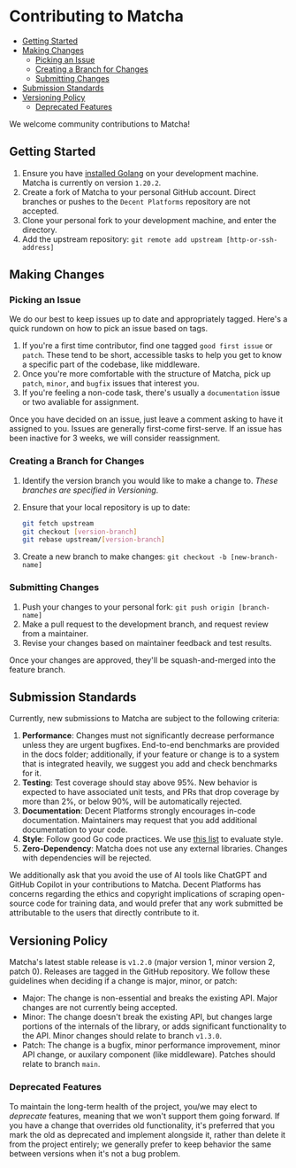 # Contributing to Matcha

- [Getting Started](#getting-started)
- [Making Changes](#making-changes)
  - [Picking an Issue](#picking-an-issue)
  - [Creating a Branch for Changes](#creating-a-branch-for-changes)
  - [Submitting Changes](#submitting-changes)
- [Submission Standards](#submission-standards)
- [Versioning Policy](#versioning-policy)
  - [Deprecated Features](#deprecated-features)

We welcome community contributions to Matcha!

## Getting Started

1. Ensure you have [installed Golang](https://go.dev/dl/) on your development machine. Matcha is currently on version `1.20.2`.
2. Create a fork of Matcha to your personal GitHub account. Direct branches or pushes to the `Decent Platforms` repository are not accepted.
3. Clone your personal fork to your development machine, and enter the directory.
4. Add the upstream repository: `git remote add upstream [http-or-ssh-address]`

## Making Changes

### Picking an Issue

We do our best to keep issues up to date and appropriately tagged. Here's a quick rundown on how to pick an issue based on tags.

1. If you're a first time contributor, find one tagged `good first issue` or `patch`. These tend to be short, accessible tasks to help you get to know a specific part of the codebase, like middleware.
2. Once you're more comfortable with the structure of Matcha, pick up `patch`, `minor`, and `bugfix` issues that interest you.
3. If you're feeling a non-code task, there's usually a `documentation` issue or two avaliable for assignment.

Once you have decided on an issue, just leave a comment asking to have it assigned to you. Issues are generally first-come first-serve. If an issue has been inactive for 3 weeks, we will consider reassignment.

### Creating a Branch for Changes

1. Identify the version branch you would like to make a change to. *These branches are specified in Versioning*.
2. Ensure that your local repository is up to date:

    ```bash
    git fetch upstream
    git checkout [version-branch]
    git rebase upstream/[version-branch]
    ```

3. Create a new branch to make changes: `git checkout -b [new-branch-name]`

### Submitting Changes

1. Push your changes to your personal fork: `git push origin [branch-name]`
2. Make a pull request to the development branch, and request review from a maintainer.
3. Revise your changes based on maintainer feedback and test results.

Once your changes are approved, they'll be squash-and-merged into the feature branch.

## Submission Standards

Currently, new submissions to Matcha are subject to the following criteria:

1. **Performance**: Changes must not significantly decrease performance unless they are urgent bugfixes. End-to-end benchmarks are provided in the docs folder; additionally, if your feature or change is to a system that is integrated heavily, we suggest you add and check benchmarks for it.
2. **Testing**: Test coverage should stay above 95%. New behavior is expected to have associated unit tests, and PRs that drop coverage by more than 2%, or below 90%, will be automatically rejected.
3. **Documentation**: Decent Platforms strongly encourages in-code documentation. Maintainers may request that you add additional documentation to your code.
4. **Style**: Follow good Go code practices. We use [this list](https://github.com/golang/go/wiki/CodeReviewComments#gofmt) to evaluate style.
5. **Zero-Dependency**: Matcha does not use any external libraries. Changes with dependencies will be rejected.

We additionally ask that you avoid the use of AI tools like ChatGPT and GitHub Copilot in your contributions to Matcha. Decent Platforms has concerns regarding the ethics and copyright implications of scraping open-source code for training data, and would prefer that any work submitted be attributable to the users that directly contribute to it.

## Versioning Policy

Matcha's latest stable release is `v1.2.0` (major version 1, minor version 2, patch 0). Releases are tagged in the GitHub repository. We follow these guidelines when deciding if a change is major, minor, or patch:

- Major: The change is non-essential and breaks the existing API. Major changes are not currently being accepted.
- Minor: The change doesn't break the existing API, but changes large portions of the internals of the library, or adds significant functionality to the API. Minor changes should relate to branch `v1.3.0`.
- Patch: The change is a bugfix, minor performance improvement, minor API change, or auxilary component (like middleware). Patches should relate to branch `main`.

### Deprecated Features

To maintain the long-term health of the project, you/we may elect to *deprecate* features, meaning that we won't support them going forward. If you have a change that overrides old functionality, it's preferred that you mark the old as deprecated and implement alongside it, rather than delete it from the project entirely; we generally prefer to keep behavior the same between versions when it's not a bug problem.
